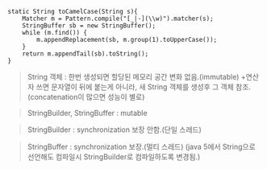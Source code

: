 	static String toCamelCase(String s){
	    Matcher m = Pattern.compile("[_|-](\\w)").matcher(s);
	    StringBuffer sb = new StringBuffer();
	    while (m.find()) {
	        m.appendReplacement(sb, m.group(1).toUpperCase());
	    }
	    return m.appendTail(sb).toString();
	}
>String 객체 : 한번 생성되면 할당된 메모리 공간 변화 없음.(immutable) +연산자 쓰면 문자열이 뒤에 붙는게 아니라, 새 String 객체를 생성후 그 객체 참조. (concatenation이 많으면 성능이 별로)

>StringBuilder, StringBuffer : mutable

>StringBuilder : synchronization 보장 안함.(단일 스레드)

>StringBuffer : synchronization 보장.(멀티 스레드)
(java 5에서 String으로 선언해도 컴파일시 StringBuilder로 컴파일하도록 변경됨.)